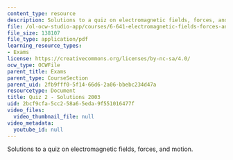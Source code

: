 ```yaml
---
content_type: resource
description: Solutions to a quiz on electromagnetic fields, forces, and motion.
file: /ol-ocw-studio-app/courses/6-641-electromagnetic-fields-forces-and-motion-spring-2005/2bcf9cfa5cc258a65eda9f551016477f_03_q02_sol.pdf
file_size: 138107
file_type: application/pdf
learning_resource_types:
- Exams
license: https://creativecommons.org/licenses/by-nc-sa/4.0/
ocw_type: OCWFile
parent_title: Exams
parent_type: CourseSection
parent_uid: 2fb9fff0-5f14-66d6-2a06-bbebc234d47a
resourcetype: Document
title: Quiz 2 - Solutions 2003
uid: 2bcf9cfa-5cc2-58a6-5eda-9f551016477f
video_files:
  video_thumbnail_file: null
video_metadata:
  youtube_id: null
---
```

Solutions to a quiz on electromagnetic fields, forces, and motion.